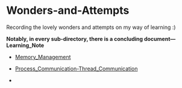 # Wonders-and-Attempts
Recording the lovely wonders and attempts on my way of learning :)

**Notably, in every sub-directory, there is a concluding document—Learning_Note**

- [Memory_Management](https://github.com/QGrain/Wonders-and-Attempts/tree/master/Memory_Management)
- [Process_Communication-Thread_Communication](https://github.com/QGrain/Wonders-and-Attempts/tree/master/Process_Communication-Thread_Communication)

- 